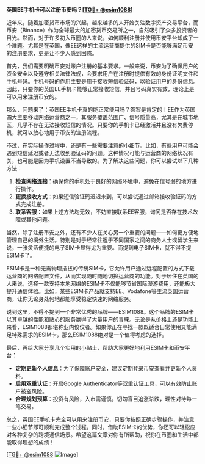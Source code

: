 **英国EE手机卡可以注册币安吗？[[TG💪+ @esim1088](https://t.me/s/esim1088)]**

近年来，随着加密货币市场的兴起，越来越多的人开始关注数字资产交易平台，而币安（Binance）作为全球最大的加密货币交易所之一，自然吸引了众多投资者的目光。然而，对于许多初入币圈的人来说，如何顺利注册并使用币安平台却成了一个难题。尤其是在英国，像EE这样的主流运营商提供的SIM卡是否能够满足币安的注册要求，更是让不少人感到困惑。

首先，我们需要明确币安对账户注册的基本要求。一般来说，币安为了确保用户的资金安全以及遵守相关法律法规，会要求用户在注册时提供有效的身份证明文件和手机号码。手机号码的作用主要是用于接收短信验证码，以验证用户的身份信息。因此，只要你的英国EE手机卡能够正常接收短信，并且号码真实有效，理论上是可以用来注册币安的。

那么，问题来了：英国EE手机卡真的能正常使用吗？答案是肯定的！EE作为英国四大主要移动网络运营商之一，其服务覆盖范围广、信号质量高，尤其是在城市地区，几乎不存在无法接收短信的情况。只要你的手机卡已经激活并且没有欠费停机，就可以放心地用于币安的注册流程。

不过，在实际操作过程中，还是有一些需要注意的小细节。比如，有些用户可能会遇到短信延迟或者无法收到验证码的问题。这种情况可能与运营商的网络状况有关，也可能是因为手机设置不当导致的。为了解决这些问题，你可以尝试以下几种方法：

1. **检查网络连接**：确保你的手机处于良好的网络环境中，避免在信号弱的地方进行操作。
2. **更换接收方式**：如果短信验证码迟迟未到，可以尝试通过邮箱接收验证码的方式完成注册。
3. **联系客服**：如果上述方法均无效，不妨直接联系EE客服，询问是否存在技术故障或其他问题。

当然，除了注册币安之外，还有不少人在关心另一个重要的问题——如何更方便地管理自己的境外生活。特别是对于经常往返于不同国家之间的商务人士或留学生来说，一张灵活便捷的电子SIM卡显得尤为重要。而提到电子SIM卡，就不得不提ESIM卡了。

ESIM卡是一种无需物理插拔的传统SIM卡，它允许用户通过远程配置的方式下载运营商的网络配置文件，从而实现随时随地切换运营商的功能。对于居住在英国的人来说，选择一款支持本地网络的ESIM卡不仅能够节省国际漫游费用，还能极大提升通信体验。比如，某些ESIM卡产品就支持EE、Vodafone等主流英国运营商，让你无论身处何地都能享受稳定快速的网络服务。

说到这里，不得不提到一个非常优秀的品牌——ESIM1088。这个品牌的ESIM卡以其卓越的性能和贴心的服务赢得了大量用户的青睐。无论是从价格上还是功能上来看，ESIM1088都堪称业内佼佼者。如果你正在寻找一款既适合日常使用又能满足特殊需求的ESIM卡，那么ESIM1088绝对是一个值得考虑的选择。

最后，再给大家分享几个实用的小贴士，帮助大家更好地利用ESIM卡和币安平台：

- **定期更新个人信息**：为了保障账户安全，建议定期登录币安查看并更新个人资料。
- **启用双重认证**：开启Google Authenticator等双重认证工具，可以有效防止账户被盗风险。
- **合理规划预算**：投资有风险，入市需谨慎。切勿盲目追涨杀跌，理性对待每一笔交易。

总之，英国EE手机卡完全可以用来注册币安，只要你按照正确步骤操作，并注意一些小细节即可顺利完成整个过程。同时，借助ESIM卡的优势，你还可以轻松应对各种复杂的跨境通信场景。希望这篇文章对你有所帮助，祝你在币圈和生活中都能取得理想的成绩！

[[TG💪+ @esim1088](https://t.me/s/esim1088) ![Image](https://i.postimg.cc/4NQfJmqS/Snipaste-2025-05-13-00-14-12.png)]